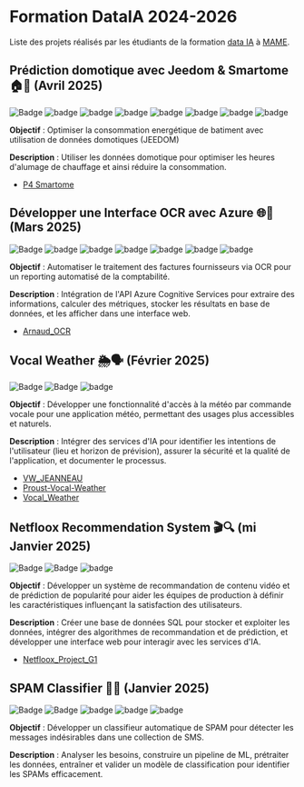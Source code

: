# Formation DataIA 2024-2026

Liste des projets réalisés par les étudiants de la formation [data IA](https://gretaformation.ac-orleans-tours.fr/formation/developpeurse-en-intelligence-artificielle-ia) à [MAME](https://mame-tours.com/).

## Prédiction domotique avec Jeedom & Smartome 🏠🔮 (Avril 2025)
![Badge](https://img.shields.io/badge/github-%23181717?logo=github)
![badge](https://img.shields.io/badge/python-white?logo=python&logoColor=white&color=%233776AB)
![badge](https://img.shields.io/badge/python_Framework-FastAPI-white?logo=python&logoColor=white&color=%2305998b)
![badge](https://img.shields.io/badge/postgresql-white?logo=postgresql&logoColor=white&color=%234169E1)
![badge](https://img.shields.io/badge/Docker-white?logo=docker&logoColor=white&color=%232496ED)
![badge](https://img.shields.io/badge/Discord-white?logo=discord&logoColor=white&color=%235865F2)
![badge](https://img.shields.io/badge/D3js-white?logo=d3&logoColor=white&color=%23F9A03C)
![badge](https://img.shields.io/badge/JSON-white?logo=json&logoColor=white&color=%23000000)

**Objectif** : Optimiser la consommation energétique de batiment avec utilisation de données domotiques (JEEDOM)

**Description** : Utiliser les données domotique pour optimiser les heures d'alumage de chauffage et ainsi réduire la consommation.

- [P4 Smartome](https://github.com/data-IA-2024/P4_smartome)

## Développer une Interface OCR avec Azure 🌐🤝 (Mars 2025)
![Badge](https://img.shields.io/badge/github-%23181717?logo=github)
![badge](https://img.shields.io/badge/python-white?logo=python&logoColor=white&color=%233776AB)
![badge](https://img.shields.io/badge/python_Framework-FastAPI-white?logo=python&logoColor=white&color=%2305998b)
![badge](https://img.shields.io/badge/postgresql-white?logo=postgresql&logoColor=white&color=%234169E1)
![badge](https://img.shields.io/badge/Azure_Vision-white?color=%230072c6)
![badge](https://img.shields.io/badge/tesseract-white?logoColor=white&color=black)
![badge](https://img.shields.io/badge/FastAPI-white?logo=fastapi&logoColor=white&color=%23009688)

**Objectif** : Automatiser le traitement des factures fournisseurs via OCR pour un reporting automatisé de la comptabilité.

**Description** : Intégration de l'API Azure Cognitive Services pour extraire des informations, calculer des métriques, stocker les résultats en base de données, et les afficher dans une interface web.  

- [Arnaud_OCR](https://github.com/data-IA-2024/Arnaud_OCR)

## Vocal Weather 🌦️🗣️ (Février 2025)
![Badge](https://img.shields.io/badge/github-%23181717?logo=github)
![Badge](https://camo.githubusercontent.com/948775c5d78b009138dc214a6d2f97f96b5182f3969346ad29474fbbe0f547a0/68747470733a2f2f696d672e736869656c64732e696f2f62616467652f507974686f6e2d3337373641423f6c6f676f3d707974686f6e266c6f676f436f6c6f723d666666)
![badge](https://img.shields.io/badge/Azure-white?color=%230072c6)  

**Objectif** : Développer une fonctionnalité d'accès à la météo par commande vocale pour une application météo, permettant des usages plus accessibles et naturels.

**Description** : Intégrer des services d'IA pour identifier les intentions de l'utilisateur (lieu et horizon de prévision), assurer la sécurité et la qualité de l'application, et documenter le processus.

- [VW_JEANNEAU](https://github.com/data-IA-2024/VW_JEANNEAU)
- [Proust-Vocal-Weather](https://github.com/data-IA-2024/Proust-Vocal-Weather)
- [Vocal_Weather](https://github.com/data-IA-2024/Vocal_Weather)


## Netfloox Recommendation System 🎬🔍 (mi Janvier 2025)
![Badge](https://img.shields.io/badge/github-%23181717?logo=github)
![Badge](https://camo.githubusercontent.com/948775c5d78b009138dc214a6d2f97f96b5182f3969346ad29474fbbe0f547a0/68747470733a2f2f696d672e736869656c64732e696f2f62616467652f507974686f6e2d3337373641423f6c6f676f3d707974686f6e266c6f676f436f6c6f723d666666)
![badge](https://img.shields.io/badge/postgresql-white?logo=postgresql&logoColor=white&color=%234169E1)

**Objectif** : Développer un système de recommandation de contenu vidéo et de prédiction de popularité pour aider les équipes de production à définir les caractéristiques influençant la satisfaction des utilisateurs.

**Description** : Créer une base de données SQL pour stocker et exploiter les données, intégrer des algorithmes de recommandation et de prédiction, et développer une interface web pour interagir avec les services d'IA.

- [Netfloox_Project_G1](https://github.com/data-IA-2024/Netfloox_Project_G1)


## SPAM Classifier 📧🚫 (Janvier 2025) 
![Badge](https://img.shields.io/badge/github-%23181717?logo=github)
![Badge](https://camo.githubusercontent.com/948775c5d78b009138dc214a6d2f97f96b5182f3969346ad29474fbbe0f547a0/68747470733a2f2f696d672e736869656c64732e696f2f62616467652f507974686f6e2d3337373641423f6c6f676f3d707974686f6e266c6f676f436f6c6f723d666666)
![badge](https://img.shields.io/badge/postgresql-white?logo=postgresql&logoColor=white&color=%234169E1)
![badge](https://img.shields.io/badge/Streamlit-white?logo=streamlit&logoColor=white&color=%23FF4B4B)
![badge](https://img.shields.io/badge/Jupyter-white?logo=jupyter&logoColor=white&color=%23F37626)

**Objectif** : Développer un classifieur automatique de SPAM pour détecter les messages indésirables dans une collection de SMS.

**Description** : Analyser les besoins, construire un pipeline de ML, prétraiter les données, entraîner et valider un modèle de classification pour identifier les SPAMs efficacement.



